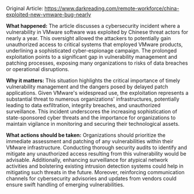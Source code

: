 Original Article: https://www.darkreading.com/remote-workforce/china-exploited-new-vmware-bug-nearly

**What happened:** The article discusses a cybersecurity incident where a vulnerability in VMware software was exploited by Chinese threat actors for nearly a year. This oversight allowed the attackers to potentially gain unauthorized access to critical systems that employed VMware products, underlining a sophisticated cyber-espionage campaign. The prolonged exploitation points to a significant gap in vulnerability management and patching processes, exposing many organizations to risks of data breaches or operational disruptions.

**Why it matters:** This situation highlights the critical importance of timely vulnerability management and the dangers posed by delayed patch applications. Given VMware's widespread use, the exploitation represents a substantial threat to numerous organizations' infrastructures, potentially leading to data exfiltration, integrity breaches, and unauthorized surveillance. This incident underscores the increasing sophistication of state-sponsored cyber threats and the importance for organizations to maintain vigilance in monitoring and securing their technological assets.

**What actions should be taken:** Organizations should prioritize the immediate assessment and patching of any vulnerabilities within their VMware infrastructure. Conducting thorough security audits to identify and mitigate any unauthorized access resulting from this vulnerability would be advisable. Additionally, enhancing surveillance for atypical network activities and bolstering existing intrusion detection systems could help in mitigating such threats in the future. Moreover, reinforcing communication channels for cybersecurity advisories and updates from vendors could ensure swift handling of emerging vulnerabilities.